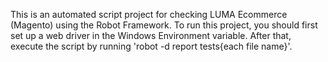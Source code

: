 This is an automated script project for checking LUMA Ecommerce (Magento) using the Robot Framework. 
To run this project, you should first set up a web driver in the Windows Environment variable. After that, execute the script by running 'robot -d report tests\{each file name}'.
